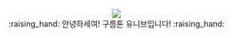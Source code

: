 <div align="center">
<img src="https://capsule-render.vercel.app/api?type=waving&color=auto&height=200&section=header&text=9oormthon Univ.&fontSize=56" /></div>
<div align="center">
:raising_hand: 안녕하세여! 구름톤 유니브입니다! :raising_hand:
  </div>
<br>
